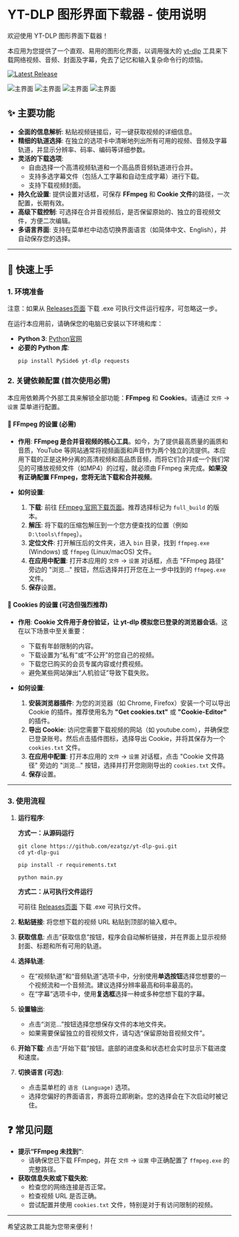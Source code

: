 # YT-DLP 图形界面下载器 - 使用说明

欢迎使用 YT-DLP 图形界面下载器！

本应用为您提供了一个直观、易用的图形化界面，以调用强大的 [yt-dlp](https://github.com/yt-dlp/yt-dlp) 工具来下载网络视频、音频、封面及字幕，免去了记忆和输入复杂命令行的烦恼。

[![Latest Release](https://img.shields.io/github/v/release/ezatgz/yt-dlp-gui)](https://github.com/ezatgz/yt-dlp-gui/releases/latest)

![主界面](assets/screenshot1.png)
![主界面](assets/screenshot2.png)
![主界面](assets/screenshot3.png)
![主界面](assets/screenshot4.png)

## ✨ 主要功能

* **全面的信息解析**: 粘贴视频链接后，可一键获取视频的详细信息。
* **精细的轨道选择**: 在独立的选项卡中清晰地列出所有可用的视频、音频及字幕轨道，并显示分辨率、码率、编码等详细参数。
* **灵活的下载选项**:
    * 自由选择一个高清视频轨道和一个高品质音频轨道进行合并。
    * 支持多选字幕文件（包括人工字幕和自动生成字幕）进行下载。
    * 支持下载视频封面。
* **持久化设置**: 提供设置对话框，可保存 **FFmpeg** 和 **Cookie 文件**的路径，一次配置，长期有效。
* **高级下载控制**: 可选择在合并音视频后，是否保留原始的、独立的音视频文件，方便二次编辑。
* **多语言界面**: 支持在菜单栏中动态切换界面语言（如简体中文、English），并自动保存您的选择。

---

## 🚀 快速上手

### 1. 环境准备

注意：如果从 [Releases页面](https://github.com/ezatgz/yt-dlp-gui/releases) 下载 .exe 可执行文件运行程序，可忽略这一步。

在运行本应用前，请确保您的电脑已安装以下环境和库：

* **Python 3**: [Python官网](https://www.python.org/)
* **必要的 Python 库**:
    ```bash
    pip install PySide6 yt-dlp requests
    ```

### 2. 关键依赖配置 (首次使用必需)

本应用依赖两个外部工具来解锁全部功能：**FFmpeg** 和 **Cookies**。请通过 `文件` -> `设置` 菜单进行配置。

#### **🔴 FFmpeg 的设置 (必需)**

* **作用**: **FFmpeg 是合并音视频的核心工具**。如今，为了提供最高质量的画质和音质，YouTube 等网站通常将视频画面和声音作为两个独立的流提供。本应用下载的正是这种分离的高清视频和高品质音频，而将它们合并成一个我们常见的可播放视频文件（如MP4）的过程，就必须由 FFmpeg 来完成。**如果没有正确配置 FFmpeg，您将无法下载和合并视频**。

* **如何设置**:
    1.  **下载**: 前往 [FFmpeg 官网下载页面](https://ffmpeg.org/download.html)。推荐选择标记为 `full_build` 的版本。
    2.  **解压**: 将下载的压缩包解压到一个您方便查找的位置（例如 `D:\tools\ffmpeg`）。
    3.  **定位文件**: 打开解压后的文件夹，进入 `bin` 目录，找到 `ffmpeg.exe` (Windows) 或 `ffmpeg` (Linux/macOS) 文件。
    4.  **在应用中配置**: 打开本应用的 `文件` -> `设置` 对话框，点击 "FFmpeg 路径" 旁边的 "浏览..." 按钮，然后选择并打开您在上一步中找到的 `ffmpeg.exe` 文件。
    5.  **保存**设置。

#### **🔵 Cookies 的设置 (可选但强烈推荐)**

* **作用**: **Cookie 文件用于身份验证，让 yt-dlp 模拟您已登录的浏览器会话**。这在以下场景中至关重要：
    * 下载有年龄限制的内容。
    * 下载设置为“私有”或“不公开”的您自己的视频。
    * 下载您已购买的会员专属内容或付费视频。
    * 避免某些网站弹出“人机验证”导致下载失败。

* **如何设置**:
    1.  **安装浏览器插件**: 为您的浏览器（如 Chrome, Firefox）安装一个可以导出 Cookie 的插件。推荐使用名为 **"Get cookies.txt"** 或 **"Cookie-Editor"** 的插件。
    2.  **导出 Cookie**: 访问您需要下载视频的网站（如 youtube.com），并确保您已登录账号。然后点击插件图标，选择导出 Cookie，并将其保存为一个 `cookies.txt` 文件。
    3.  **在应用中配置**: 打开本应用的 `文件` -> `设置` 对话框，点击 "Cookie 文件路径" 旁边的 "浏览..." 按钮，选择并打开您刚刚导出的 `cookies.txt` 文件。
    4.  **保存**设置。

---

### 3. 使用流程

1.  **运行程序**:

    **方式一：从源码运行**

        git clone https://github.com/ezatgz/yt-dlp-gui.git
        cd yt-dlp-gui

        pip install -r requirements.txt

        python main.py

    **方式二：从可执行文件运行**

    可前往 [Releases页面](https://github.com/ezatgz/yt-dlp-gui/releases) 下载 .exe 可执行文件。
    
2.  **粘贴链接**: 将您想下载的视频 URL 粘贴到顶部的输入框中。

3.  **获取信息**: 点击“获取信息”按钮，程序会自动解析链接，并在界面上显示视频封面、标题和所有可用的轨道。

4.  **选择轨道**:
    * 在“视频轨道”和“音频轨道”选项卡中，分别使用**单选按钮**选择您想要的一个视频流和一个音频流。建议选择分辨率最高和码率最高的。
    * 在“字幕”选项卡中，使用**复选框**选择一种或多种您想下载的字幕。

5.  **设置输出**:
    * 点击“浏览...”按钮选择您想保存文件的本地文件夹。
    * 如果需要保留独立的音视频文件，请勾选“保留原始音视频文件”。

6.  **开始下载**: 点击“开始下载”按钮。底部的进度条和状态栏会实时显示下载进度和速度。

7.  **切换语言 (可选)**:
    * 点击菜单栏的 `语言 (Language)` 选项。
    * 选择您偏好的界面语言，界面将立即刷新。您的选择会在下次启动时被记住。

## ❓ 常见问题

* **提示“FFmpeg 未找到”**:
    * 请确保您已下载 FFmpeg，并在 `文件` -> `设置` 中正确配置了 `ffmpeg.exe` 的完整路径。
* **获取信息失败或下载失败**:
    * 检查您的网络连接是否正常。
    * 检查视频 URL 是否正确。
    * 尝试配置并使用 `cookies.txt` 文件，特别是对于有访问限制的视频。

---

希望这款工具能为您带来便利！
